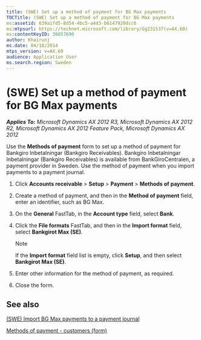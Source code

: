 ```yaml
---
title: (SWE) Set up a method of payment for BG Max payments
TOCTitle: (SWE) Set up a method of payment for BG Max payments
ms:assetid: 639a1fd5-8d54-4bc5-a4d3-b6147920dcc6
ms:mtpsurl: https://technet.microsoft.com/library/Gg231537(v=AX.60)
ms:contentKeyID: 36057690
author: Khairunj
ms.date: 04/18/2014
mtps_version: v=AX.60
audience: Application User
ms.search.region: Sweden
---
```


# (SWE) Set up a method of payment for BG Max payments 


_**Applies To:** Microsoft Dynamics AX 2012 R3, Microsoft Dynamics AX 2012 R2, Microsoft Dynamics AX 2012 Feature Pack, Microsoft Dynamics AX 2012_

Use the **Methods of payment** form to set up a method of payment for Bankgiro Inbetalningar (Bankgiro Receivables). Bankgiro Inbetalningar Inbetalningar (Bankgiro Receivables) is available from BankGiroCentralen, a payment provider in Sweden. Use the method of payment when you import payments to a payment journal.

1.  Click **Accounts receivable** \> **Setup** \> **Payment** \> **Methods of payment**.

2.  Create a method of payment, and then in the **Method of payment** field, enter an identifier, such as BG Max.

3.  On the **General** FastTab, in the **Account type** field, select **Bank**.

4.  Click the **File formats** FastTab, and then in the **Import format** field, select **Bankgirot Max (SE)**.
    

    > [!NOTE]
    > <P>If the <STRONG>Import format</STRONG> field list is empty, click <STRONG>Setup</STRONG>, and then select <STRONG>Bankgirot Max (SE)</STRONG>.</P>



5.  Enter other information for the method of payment, as required.

6.  Close the form.

## See also

[(SWE) Import BG Max payments to a payment journal](swe-import-bg-max-payments-to-a-payment-journal.md)

[Methods of payment - customers (form)](https://technet.microsoft.com/library/aa499398\(v=ax.60\))

  



